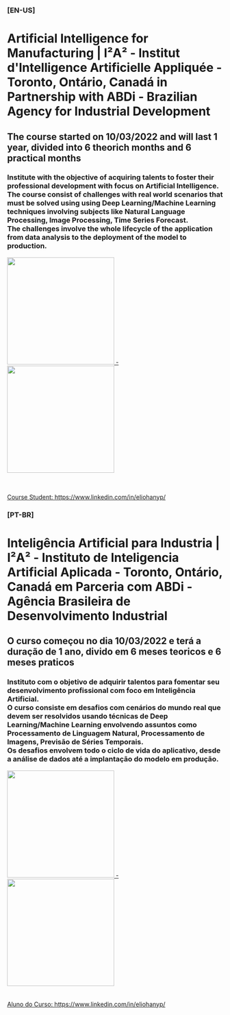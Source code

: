 <h3><b>[EN-US]</h3></b>
<h1>Artificial Intelligence for Manufacturing | I²A² - Institut d'Intelligence Artificielle Appliquée - Toronto, Ontário, Canadá in Partnership with ABDi - Brazilian Agency for Industrial Development</h1>
<h2>    The course started on 10/03/2022 and will last 1 year, divided into 6 theorich months and 6 practical months</h2>

<h3>Institute with the objective of acquiring talents to foster their professional development with focus on Artificial Intelligence. <br>
The course consist of challenges with real world scenarios that must be solved using using Deep Learning/Machine Learning techniques involving subjects like Natural Language Processing, Image Processing, Time Series Forecast. <br>
The challenges involve the whole lifecycle of the application from data analysis to the deployment of the model to production.</h3>

<a align="CENTER" target="_blank"  href="https://www.i2a2.ca/">
<img width=250px weight=250px src="https://user-images.githubusercontent.com/87502469/159049951-1dec004c-b3ea-4784-aaaf-44ce639ef454.png"/> - 
<a align="CENTER" target="_blank"  href="https://abdi.com.br/">
<img width=250px weight=250px src="https://user-images.githubusercontent.com/87502469/159050582-e1b98d2a-29b3-4639-a7b5-2578c2237097.png" />

<br><br>
Course Student: https://www.linkedin.com/in/eliohanyp/

<h3>[PT-BR]</h3>
<h1>Inteligência Artificial para Industria | I²A² - Instituto de Inteligencia Artificial Aplicada - Toronto, Ontário, Canadá em Parceria com ABDi - Agência Brasileira de Desenvolvimento Industrial</h1>
<h2>O curso começou no dia 10/03/2022 e terá a duração de 1 ano, divido em 6 meses teoricos e 6 meses praticos</h2>

<h3>Instituto com o objetivo de adquirir talentos para fomentar seu desenvolvimento profissional com foco em Inteligência Artificial. <br>
O curso consiste em desafios com cenários do mundo real que devem ser resolvidos usando técnicas de Deep Learning/Machine Learning envolvendo assuntos como Processamento de Linguagem Natural, Processamento de Imagens, Previsão de Séries Temporais. <br>
Os desafios envolvem todo o ciclo de vida do aplicativo, desde a análise de dados até a implantação do modelo em produção.</h3>

<a align="CENTER" target="_blank"  href="https://www.i2a2.ca/">
<img width=250px weight=250px src="https://user-images.githubusercontent.com/87502469/159049951-1dec004c-b3ea-4784-aaaf-44ce639ef454.png"/> - 
<img width=250px weight=250px src="https://user-images.githubusercontent.com/87502469/159050582-e1b98d2a-29b3-4639-a7b5-2578c2237097.png" /><br>
<a align="CENTER" target="_blank"  href="https://abdi.com.br/">
<br><br>
Aluno do Curso: https://www.linkedin.com/in/eliohanyp/

